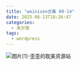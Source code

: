 ```yaml
---
title: "weinisen合集 09-14"
date: 2025-06-13T18:26:47
categories:
  - 未分类
tags:
  - wordpress
---
```


![图片[1]-歪歪的耽美资源站](/images/weinisen%e5%90%88%e9%9b%86-09-14-0.jpg)
